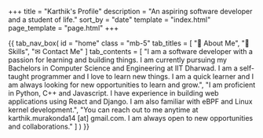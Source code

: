 +++
title = "Karthik's Profile"
description = "An aspiring software developer and a student of life."
sort_by = "date"
template = "index.html"
page_template = "page.html"
+++


{{ tab_nav_box(
        id = "home"
        class = "mb-5"
        tab_titles = [
            "👋 About Me",
            "📝 Skills",
            "✉ Contact Me"
        ]
        tab_contents = [
            "I am a software developer with a passion for learning and building things. I am currently pursuing my Bachelors in Computer Science and Engineering at IIT Dharwad. I am a self-taught programmer and I love to learn new things. I am a quick learner and I am always looking for new opportunities to learn and grow.",
            "I am proficient in Python, C++ and Javascript. I have experience in building web applications using React and Django. I am also familiar with eBPF and Linux kernel development.",
            "You can reach out to me anytime at karthik.murakonda14 [at] gmail.com. I am always open to new opportunities and collaborations."
        ]
    )
}}

<!-- ## Patrocinio

[![Liberapay](https://img.shields.io/badge/Financia%20mi%20trabajo-F6C915?style=flat&logo=liberapay&logoColor=ffffff "Finance my work")](https://liberapay.com/gersonbenavides/donate)  [![PayPal](https://img.shields.io/badge/Realiza%20una%20donación-00457C?style=flat&logo=paypal "Make a donation")](https://paypal.me/gersonbdev?country.x=CO&locale.x=es_XC)
 -->
